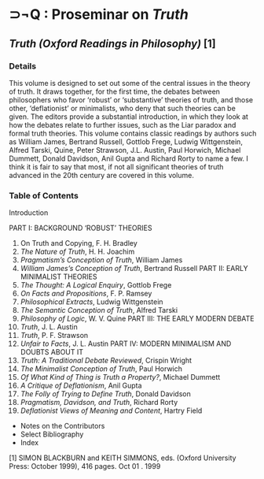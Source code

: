 ⊃¬Q : Proseminar on *Truth*
===========================
*Truth (Oxford Readings in Philosophy)* [1]
-----------------------------------------

### Details

This volume is designed to set out some of the central issues in the
theory of truth. It draws together, for the first time, the debates
between philosophers who favor ‘robust’ or ‘substantive’ theories of
truth, and those other, ‘deflationist’ or minimalists, who deny that
such theories can be given. The editors provide a substantial
introduction, in which they look at how the debates relate to further
issues, such as the Liar paradox and formal truth theories. This volume
contains classic readings by authors such as William James, Bertrand
Russell, Gottlob Frege, Ludwig Wittgenstein, Alfred Tarski, Quine, Peter
Strawson, J.L. Austin, Paul Horwich, Michael Dummett, Donald Davidson,
Anil Gupta and Richard Rorty to name a few. I think it is fair to say
that most, if not all significant theories of truth advanced in the 20th
century are covered in this volume.

### Table of Contents

Introduction

PART I: BACKGROUND ‘ROBUST’ THEORIES
1.  On Truth and Copying, F. H. Bradley
2.  *The Nature of Truth*, H. H. Joachim
3.  *Pragmatism’s Conception of Truth*, William James
4.  *William James’s Conception of Truth*, Bertrand Russell
PART II: EARLY MINIMALIST THEORIES
5.  *The Thought: A Logical Enquiry*, Gottlob Frege
6.  *On Facts and Propositions*, F. P. Ramsey
7.  *Philosophical Extracts*, Ludwig Wittgenstein
8.  *The Semantic Conception of Truth*, Alfred Tarski
9.  *Philosophy of Logic*, W. V. Quine
PART III: THE EARLY MODERN DEBATE
10.  *Truth*, J. L. Austin
11.  *Truth*, P. F. Strawson
12.  *Unfair to Facts*, J. L. Austin
PART IV: MODERN MINIMALISM AND DOUBTS ABOUT IT
13.  *Truth: A Traditional Debate Reviewed*, Crispin Wright
14.  *The Minimalist Conception of Truth*, Paul Horwich
15.  *Of What Kind of Thing is Truth a Property?*, Michael Dummett
16.  *A Critique of Deflationism*, Anil Gupta
17.  *The Folly of Trying to Define Truth*, Donald Davidson
18.  *Pragmatism, Davidson, and Truth*, Richard Rorty
19.  *Deflationist Views of Meaning and Content*, Hartry Field
-   Notes on the Contributors
-   Select Bibliography
-   Index

[1] SIMON BLACKBURN and KEITH SIMMONS, eds. (Oxford University Press: October 1999), 416 pages. Oct 01 . 1999
